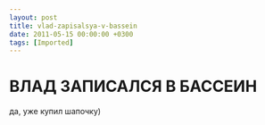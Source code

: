 ```yaml
---
layout: post
title: vlad-zapisalsya-v-bassein
date: 2011-05-15 00:00:00 +0300
tags: [Imported]
---
```

# ВЛАД ЗАПИСАЛСЯ В БАССЕИН

да, уже купил шапочку)